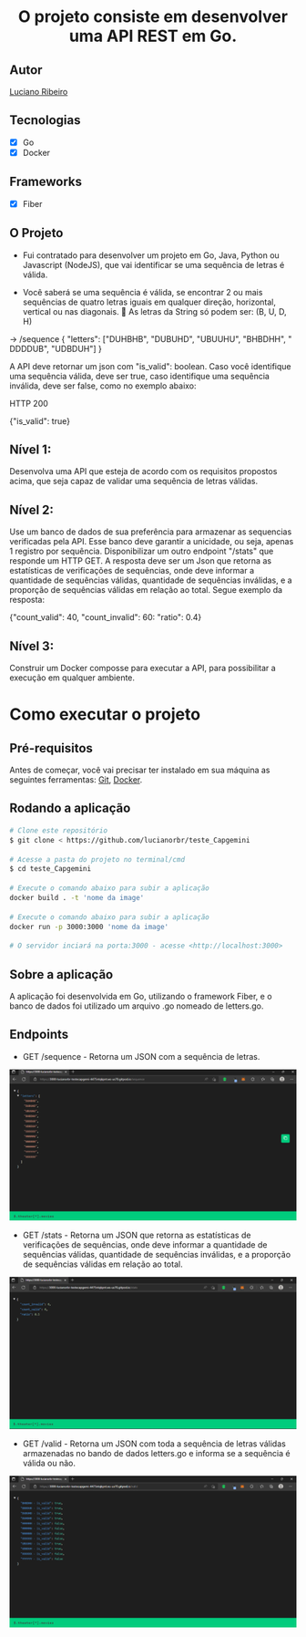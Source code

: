 <h1 align="center">
O projeto consiste em desenvolver uma API REST em Go.
</h1>

## Autor

[Luciano Ribeiro](https://github.com/lucianorbr)

## Tecnologias

- [x] Go
- [x] Docker

## Frameworks
- [x] Fiber


## O Projeto
- Fui contratado para desenvolver um projeto em Go, Java, Python ou Javascript (NodeJS),
  que vai identificar se uma sequência de letras é válida. 


- Você saberá se uma sequência é válida, se encontrar 2 ou mais sequências de quatro
  letras iguais em qualquer direção, horizontal, vertical ou nas diagonais.
   As letras da String só podem ser: (B, U, D, H)


<p>-> /sequence
{
"letters": ["DUHBHB", "DUBUHD", "UBUUHU", "BHBDHH", " DDDDUB", "UDBDUH"]
} </p> 

<p>A API deve retornar um json com "is_valid": boolean. Caso você identifique uma sequência
válida, deve ser true, caso identifique uma sequência inválida, deve ser false, como no
exemplo abaixo:</p>

<p>HTTP 200</p>

{"is_valid": true}

## Nível 1:
Desenvolva uma API que esteja de acordo com os requisitos propostos acima, que seja capaz
de validar uma sequência de letras válidas.


## Nível 2:
<p>
Use um banco de dados de sua preferência para armazenar as sequencias verificadas pela API. 
Esse banco deve garantir a unicidade, ou seja, apenas 1 registro por sequência. 
Disponibilizar um outro endpoint "/stats" que responde um HTTP GET. A resposta deve ser um 
Json que retorna as estatísticas de verificações de sequências, onde deve informar a 
quantidade de sequências válidas, quantidade de sequências inválidas, e a proporção de 
sequências válidas em relação ao total. Segue exemplo da resposta:
</p>

<p>
{"count_valid": 40, "count_invalid": 60: "ratio": 0.4} 
</p>

## Nível 3:
<p>
Construir um Docker composse para executar a API, para possibilitar a execução em qualquer 
ambiente. 
</p>

# Como executar o projeto

## Pré-requisitos

Antes de começar, você vai precisar ter instalado em sua máquina as seguintes ferramentas:
[Git](https://git-scm.com), [Docker](https://www.docker.com/).

## Rodando a aplicação

```bash
# Clone este repositório
$ git clone < https://github.com/lucianorbr/teste_Capgemini

# Acesse a pasta do projeto no terminal/cmd
$ cd teste_Capgemini

# Execute o comando abaixo para subir a aplicação
docker build . -t 'nome da image'

# Execute o comando abaixo para subir a aplicação
docker run -p 3000:3000 'nome da image'

# O servidor inciará na porta:3000 - acesse <http://localhost:3000>
```

## Sobre a aplicação


A aplicação foi desenvolvida em Go, utilizando o framework Fiber, e o banco de dados foi utilizado um arquivo .go nomeado de letters.go.

## Endpoints
- GET /sequence - Retorna um JSON com a sequência de letras.

![img_6.png](assets/sequence.png)

- GET /stats - Retorna um JSON que retorna as estatísticas de verificações de sequências, onde deve informar a 
quantidade de sequências válidas, quantidade de sequências inválidas, e a proporção de 
sequências válidas em relação ao total.

![img_4.png](assets/stats.png)

- GET /valid - Retorna um JSON com toda a sequência de letras válidas armazenadas no bando de dados letters.go e informa se a sequência é válida ou não.

![img_7.png](assets/valid.png)









